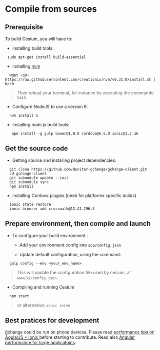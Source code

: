 # Compile from sources

## Prerequisite  

To build Cesium, you will have to: 
 
  - Installing build tools:
```
 sudo apt-get install build-essential
```

  - Installing [nvm](https://github.com/creationix/nvm)
```
  wget -qO- https://raw.githubusercontent.com/creationix/nvm/v0.31.0/install.sh | bash
```

> Then reload your terminal, for instance by executing the commande `bash`

  - Configure NodeJS to use a version 8:
```
  nvm install 5
```
      
  - Installing node.js build tools:
```
   npm install -g gulp bower@1.8.0 cordova@6.5.0 ionic@1.7.16
```

## Get the source code
   
  - Getting source and installing project dependencies:    
```
  git clone https://github.com/duniter-gchange/gchange-client.git
  cd gchange-client
  git submodule update --init
  git submodule sync
  npm install
```

  - Installing Cordova plugins (need for platforms specific builds)   
```
  ionic state restore
  ionic browser add crosswalk@12.41.296.5
```


## Prepare environment, then compile and launch

 - To configure your build environment :
 
    * Add your environment config into `app/config.json`
   
    * Update default configuration, using the command:

```
  gulp config --env <your_env_name> 
```

> This will update the configuration file used by cesium, at `www/js/config.json`.
 
  - Compiling and running Cesium:
```
  npm start
```
 
> or alternative: `ionic serve` 

## Best pratices for development

 ğchange could be run on phone devices. Please read [performance tips on AgularJS + Ionic ](http://julienrenaux.fr/2015/08/24/ultimate-angularjs-and-ionic-performance-cheat-sheet/)
 before starting to contribute.
 Read also [Angular performance for large applicatoins](https://www.airpair.com/angularjs/posts/angularjs-performance-large-applications). 
